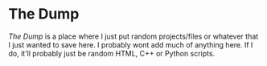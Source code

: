 <h1>The Dump</h1>
<i>The Dump</i> is a place where I just put random projects/files or whatever that I just wanted to save here. I probably wont add much of anything here.
If I do, it'll probably just be random HTML, C++ or Python scripts.
